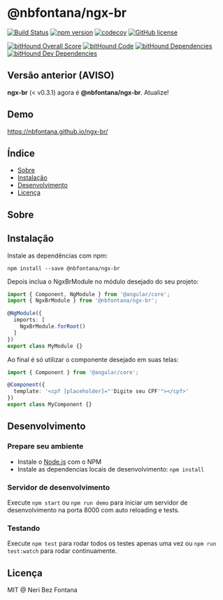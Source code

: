 # @nbfontana/ngx-br
[![Build Status](https://travis-ci.org/nbfontana/ngx-br.svg?branch=master)](https://travis-ci.org/nbfontana/ngx-br)
[![npm version](https://badge.fury.io/js/%40nbfontana%2Fngx-br.svg)](https://badge.fury.io/js/%40nbfontana%2Fngx-br)
[![codecov](https://codecov.io/gh/nbfontana/ngx-br/branch/master/graph/badge.svg)](https://codecov.io/gh/nbfontana/ngx-br)
[![GitHub license](https://img.shields.io/badge/license-MIT-blue.svg)](https://raw.githubusercontent.com/nbfontana/ngx-br/master/LICENSE)

[![bitHound Overall Score](https://www.bithound.io/github/nbfontana/ngx-br/badges/score.svg)](https://www.bithound.io/github/nbfontana/ngx-br)
[![bitHound Code](https://www.bithound.io/github/nbfontana/ngx-br/badges/code.svg)](https://www.bithound.io/github/nbfontana/ngx-br)
[![bitHound Dependencies](https://www.bithound.io/github/nbfontana/ngx-br/badges/dependencies.svg)](https://www.bithound.io/github/nbfontana/ngx-br/master/dependencies/npm)
[![bitHound Dev Dependencies](https://www.bithound.io/github/nbfontana/ngx-br/badges/devDependencies.svg)](https://www.bithound.io/github/nbfontana/ngx-br/master/dependencies/npm)

## Versão anterior (AVISO)

**ngx-br** (< v0.3.1) agora é **@nbfontana/ngx-br**. Atualize!

## Demo
https://nbfontana.github.io/ngx-br/

## Índice

- [Sobre](#sobre)
- [Instalação](#instalacao)
- [Desenvolvimento](#desenvolvimento)
- [Licença](#licenca)

## Sobre



## Instalação

Instale as dependências com npm:
```
npm install --save @nbfontana/ngx-br
```

Depois inclua o NgxBrModule no módulo desejado do seu projeto:

```typescript
import { Component, NgModule } from '@angular/core';
import { NgxBrModule } from '@nbfontana/ngx-br';

@NgModule({
  imports: [
    NgxBrModule.forRoot()
  ]
})
export class MyModule {}
```

Ao final é só utilizar o componente desejado em suas telas:
```typescript
import { Component } from '@angular/core';

@Component({
  template: '<cpf [placeholder]="'Digite seu CPF'"></cpf>'
})
export class MyComponent {}
```


## Desenvolvimento

### Prepare seu ambiente
* Instale o [Node.js](http://nodejs.org/) com o NPM
* Instale as dependencias locais de desenvolvimento: `npm install`

### Servidor de desenvolvimento
Execute `npm start` ou `npm run demo` para iniciar um servidor de desenvolvimento na porta 8000 com auto reloading e tests.

### Testando
Execute `npm test` para rodar todos os testes apenas uma vez ou `npm run test:watch` para rodar continuamente.

## Licença

MIT @ Neri Bez Fontana
